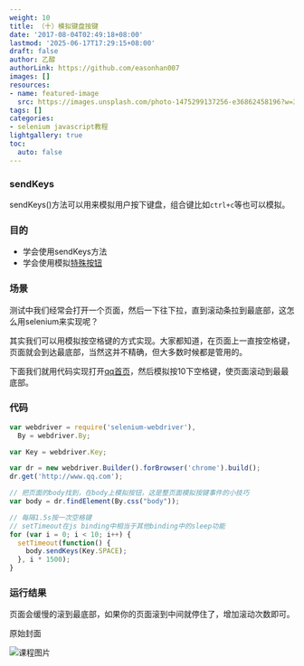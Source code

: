 ```yaml
---
weight: 10
title: （十）模拟键盘按键
date: '2017-08-04T02:49:18+08:00'
lastmod: '2025-06-17T17:29:15+08:00'
draft: false
author: 乙醇
authorLink: https://github.com/easonhan007
images: []
resources:
- name: featured-image
  src: https://images.unsplash.com/photo-1475299137256-e36862458196?w=300
tags: []
categories:
- selenium javascript教程
lightgallery: true
toc:
  auto: false
---
```




### sendKeys

sendKeys()方法可以用来模拟用户按下键盘，组合键比如```ctrl+c```等也可以模拟。

### 目的

* 学会使用sendKeys方法
* 学会使用模拟[特殊按钮](http://seleniumhq.github.io/selenium/docs/api/javascript/module/selenium-webdriver/index_exports_Key.html)

### 场景

测试中我们经常会打开一个页面，然后一下往下拉，直到滚动条拉到最底部，这怎么用selenium来实现呢？

其实我们可以用模拟按空格键的方式实现。大家都知道，在页面上一直按空格键，页面就会到达最底部，当然这并不精确，但大多数时候都是管用的。

下面我们就用代码实现打开[qq首页](http://www.qq.com/)，然后模拟按10下空格键，使页面滚动到最最底部。

### 代码

```javascript
var webdriver = require('selenium-webdriver'),
  By = webdriver.By;

var Key = webdriver.Key;

var dr = new webdriver.Builder().forBrowser('chrome').build();
dr.get('http://www.qq.com');

// 把页面的body找到，在body上模拟按钮，这是整页面模拟按键事件的小技巧
var body = dr.findElement(By.css("body"));

// 每隔1.5s按一次空格键
// setTimeout在js binding中相当于其他binding中的sleep功能
for (var i = 0; i < 10; i++) {
  setTimeout(function() {
    body.sendKeys(Key.SPACE);
  }, i * 1500);
}
```

### 运行结果

页面会缓慢的滚到最底部，如果你的页面滚到中间就停住了，增加滚动次数即可。




原始封面

![课程图片](https://images.unsplash.com/photo-1475299137256-e36862458196?w=300)

